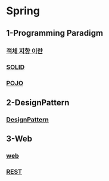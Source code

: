 # Spring
## 1-Programming Paradigm 
### [객체 지향 이란](./doc/1-1-객체%20지향.md)
### [SOLID](./doc/1-2-SOLID.md)
### [POJO](./doc/1-3-POJO.md)
## 2-DesignPattern
### [DesignPattern](./doc/2-1-DesignPattern.md)
## 3-Web
### [web](./doc/3-1-web.md)
### [REST](./doc/3-2-REST.md)